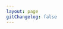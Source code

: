 ```yaml
---
layout: page
gitChangelog: false
---
```


<script setup>
import {
  VPTeamPage,
  VPTeamPageTitle,
  VPTeamMembers,
  VPTeamPageSection
} from 'vitepress/theme';

const coreMembers_owners = [
    {
    avatar:'/res/avatar/1749393192-Kimimustbe29.png',
    name: 'Kimimaybe29',
    title: 'Kimi的万事屋服主',
    desc: '群组服最大金主<br>神级屎山代码之手',
    links: [
        {icon: 'wordpress', link: 'https://kimimaybe29.top'},
        {icon: 'github', link: 'https://github.com/Kimimaybe29' },
        {icon: 'twitter', link: 'https://x.com/Kimimaybe29'},
        {icon: 'bilibili', link: 'https://space.bilibili.com/504333259' },
    ]
    },
    {
    avatar:'https://avatars.githubusercontent.com/u/80152431',
    name: 'Lorien Yang',
    title: '网站技术',
    desc: '皮肤站站长<br>论坛站长<br>前端最为出色',
    links: [
        {icon: 'github', link: 'https://github.com/lorienyang' },
        {icon: 'vitepress', link: 'https://www.sakuraonline.cn' },
        {icon: 'bilibili', link: 'https://space.bilibili.com/473089208' },
    ]
    },
    {
    avatar:'https://avatars.githubusercontent.com/u/189126940',
    name: 'XC小陈',
    title: '技术主管',
    desc: '群组主技术<br>开服经验较长<br>协调与解决问题较为出色',
    links: [
        {icon: 'bilibili', link: 'https://i.bilibili.com/621908460' },
        {icon: 'github', link: 'https://github.com/XChen446'},
        {icon: 'discord', link: 'https://discordapp.com/users/1339518058259152951'}
      
    ]
    },
    {
    avatar: '/res/avatar/water.png',
    name: '淡水',
    title: '淡水之域服主',
    desc: '可能是杂鱼？<br>（ps:EchoFisher）',
    links:[
        {icon: 'bilibili', link: 'https://space.bilibili.com/1854567057' },
        {icon: 'github', link: 'https://github.com/Freshwater111'}
    ]
    },
    {
    avatar: '/res/avatar/NYQF.jpg',
    name: '柠言千枫',
    title: '叶服金主',
    desc: '君主离线制<br>（ps:XC-小陈）',
    links:[
        {icon: 'bilibili',link: 'https://space.bilibili.com/473233505'}
    ]
    },
    {
    avatar: '/res/avatar/yoyo.jpg',
    name: 'gezhe',
    title: '呦呦的后花园服主',
    desc: '欸？',
    links:[
        {icon: 'twitter',link: 'https://x.com/andy7770359559'}
    ]
    }
];
const coreMembers_ops = [
    {
    avatar:'/res/avatar/1749393194-N0HAb1tor.png',
    name: 'N0HAb1tor',
    title: '万事屋的管理员',
    desc: '来个闪电苦力怕拳',
    links: [
        {icon: 'bilibili', link: 'https://space.bilibili.com/33391584' }
    ]
    },
    {
    avatar:'/res/avatar/EchoFisher.jpg',
    name: 'EchoFisher',
    title: '淡水之域管理员',
    desc: '小猫梁来点腿子（×）',
    links: [
        {icon: 'bilibili', link: 'https://space.bilibili.com/443837932' }
    ]
    },
    {
    avatar:'/res/avatar/M.T.jpg',
    name: '@M.T',
    title: '后花园硬件维护',
    desc: '芜↑？',
    links: [
        {icon: 'bilibili', link: 'https://space.bilibili.com/1473710310'}
    ]
    }
];
</script>

<VPTeamPage>
  <VPTeamPageTitle>
    <template #title>核心成员名单</template>
    <template #lead>玩家请到服务器成员登记</template>
  </VPTeamPageTitle>
<VPTeamPageSection>
    <template #title>服主名单</template>
    <template #members>
      <VPTeamMembers size="medium" :members="coreMembers_owners"></VPTeamMembers>
    </template>
</VPTeamPageSection>
<VPTeamPageSection>
    <template #title>管理名单</template>
    <template #members>
      <VPTeamMembers size="small" :members="coreMembers_ops"></VPTeamMembers>
    </template>
</VPTeamPageSection>
</VPTeamPage>
